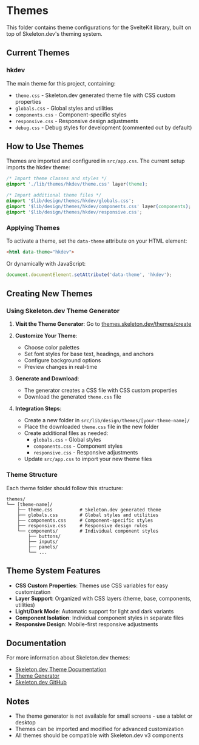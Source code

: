 # Themes

This folder contains theme configurations for the SvelteKit library, built on top of Skeleton.dev's theming system.

## Current Themes

### hkdev
The main theme for this project, containing:
- `theme.css` - Skeleton.dev generated theme file with CSS custom properties
- `globals.css` - Global styles and utilities
- `components.css` - Component-specific styles
- `responsive.css` - Responsive design adjustments
- `debug.css` - Debug styles for development (commented out by default)

## How to Use Themes

Themes are imported and configured in `src/app.css`. The current setup imports the hkdev theme:

```css
/* Import theme classes and styles */
@import './lib/themes/hkdev/theme.css' layer(theme);

/* Import additional theme files */
@import '$lib/design/themes/hkdev/globals.css';
@import '$lib/design/themes/hkdev/components.css' layer(components);
@import '$lib/design/themes/hkdev/responsive.css';
```

### Applying Themes

To activate a theme, set the `data-theme` attribute on your HTML element:

```html
<html data-theme="hkdev">
```

Or dynamically with JavaScript:
```javascript
document.documentElement.setAttribute('data-theme', 'hkdev');
```

## Creating New Themes

### Using Skeleton.dev Theme Generator

1. **Visit the Theme Generator**: Go to [themes.skeleton.dev/themes/create](https://themes.skeleton.dev/themes/create)

2. **Customize Your Theme**:
   - Choose color palettes
   - Set font styles for base text, headings, and anchors
   - Configure background options
   - Preview changes in real-time

3. **Generate and Download**:
   - The generator creates a CSS file with CSS custom properties
   - Download the generated `theme.css` file

4. **Integration Steps**:
   - Create a new folder in `src/lib/design/themes/[your-theme-name]/`
   - Place the downloaded `theme.css` file in the new folder
   - Create additional files as needed:
     - `globals.css` - Global styles
     - `components.css` - Component styles
     - `responsive.css` - Responsive adjustments
   - Update `src/app.css` to import your new theme files

### Theme Structure

Each theme folder should follow this structure:
```
themes/
└── [theme-name]/
    ├── theme.css          # Skeleton.dev generated theme
    ├── globals.css        # Global styles and utilities
    ├── components.css     # Component-specific styles
    ├── responsive.css     # Responsive design rules
    └── components/        # Individual component styles
        ├── buttons/
        ├── inputs/
        ├── panels/
        └── ...
```

## Theme System Features

- **CSS Custom Properties**: Themes use CSS variables for easy customization
- **Layer Support**: Organized with CSS layers (theme, base, components, utilities)
- **Light/Dark Mode**: Automatic support for light and dark variants
- **Component Isolation**: Individual component styles in separate files
- **Responsive Design**: Mobile-first responsive adjustments

## Documentation

For more information about Skeleton.dev themes:
- [Skeleton.dev Theme Documentation](https://www.skeleton.dev/docs/design/themes)
- [Theme Generator](https://themes.skeleton.dev/themes/create)
- [Skeleton.dev GitHub](https://github.com/skeletonlabs/skeleton)

## Notes

- The theme generator is not available for small screens - use a tablet or desktop
- Themes can be imported and modified for advanced customization
- All themes should be compatible with Skeleton.dev v3 components